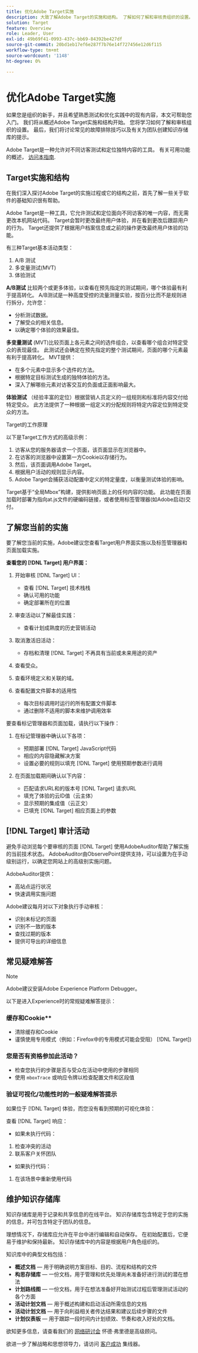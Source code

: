 ```yaml
---
title: 优化Adobe Target实施
description: 大致了解Adobe Target的实施和结构。 了解如何了解和审核贵组织的设置。 了解为团队创建知识存储库的常见故障排除技巧和提示。
solution: Target
feature: Overview
role: Leader, User
exl-id: 49b69f41-0993-437c-bb69-84392be427df
source-git-commit: 20bd1eb17ef6e287f7b76e14f727456e12d6f115
workflow-type: tm+mt
source-wordcount: '1148'
ht-degree: 0%

---
```


# 优化Adobe Target实施

如果您是组织的新手，并且希望熟悉测试和优化实践中的现有内容，本文可帮助您入门。 我们将从概述Adobe Target实施和结构开始。 您将学习如何了解和审核组织的设置。 最后，我们将讨论常见的故障排除技巧以及有关为团队创建知识存储库的提示。

Adobe Target是一种允许对不同访客测试和定位独特内容的工具。 有关可用功能的概述， [访问本指南](https://experienceleague.adobe.com/docs/target/using/introduction/intro.html?lang=en).

## Target实施和结构

在我们深入探讨Adobe Target的实施过程或它的结构之前，首先了解一些关于软件的基础知识很有帮助。

Adobe Target是一种工具，它允许测试和定位面向不同访客的唯一内容，而无需更改本机网站代码。 Target会暂时更改最终用户体验，并在看到更改后跟踪用户的行为。 Target还提供了根据用户档案信息或之前的操作更改最终用户体验的功能。

有三种Target基本活动类型：

1. A/B 测试
2. 多变量测试(MVT)
3. 体验测试

**A/B测试** 比较两个或更多体验，以查看在预先指定的测试期间，哪个体验最有利于提高转化。 A/B测试是一种高度受控的流量测量实验，按百分比而不是规则进行拆分，允许您：

* 分析测试数据。
* 了解受众的相关信息。
* 以确定哪个体验的效果最佳。

**多变量测试** (MVT)比较页面上各元素之间的选件组合，以查看哪个组合对特定受众的表现最佳。 此测试还会确定在预先指定的整个测试期间，页面的哪个元素最有利于提高转化。 MVT提供：

* 在多个元素中显示多个选件的方法。
* 根据特定目标测试生成的独特体验的方法。
* 深入了解哪些元素对访客交互的负面或正面影响最大。

**体验测试** （经验丰富的定位）根据营销人员定义的一组规则和标准将内容交付给特定受众。 此方法提供了一种根据一组定义的分配规则将特定内容定位到特定受众的方法。

Target的工作原理

以下是Target工作方式的高级示例：

1. 访客从您的服务器请求一个页面，该页面显示在浏览器中。
1. 在访客的浏览器中设置第一方Cookie以存储行为。
1. 然后，该页面调用Adobe Target。
1. 根据用户活动的规则显示内容。
1. Adobe Target会捕获活动配置中定义的特定量度，以衡量测试体验的影响。

Target基于“全局Mbox”构建，提供影响页面上的任何内容的功能。 此功能在页面加载时部署为指向at.js文件的硬编码链接，或者使用标签管理器(如Adobe启动)交付。

## 了解您当前的实施

要了解您当前的实施，Adobe建议您查看Target用户界面实施以及标签管理器和页面加载实施。

**查看您的 [!DNL Target] 用户界面：**

1. 开始审核 [!DNL Target] UI：

   * 查看 [!DNL Target] 技术栈栈
   * 确认可用的功能
   * 确定部署所在的位置

1. 审查活动以了解最佳实践：

   * 查看计划成熟度的历史营销活动

1. 取消激活旧活动：

   * 存档和清理 [!DNL Target] 不再具有当前或未来用途的资产

1. 查看受众。

1. 查看环境定义和关联的域。

1. 查看配置文件脚本的适用性

   * 每次目标调用时运行的所有配置文件脚本
   * 通过删除不适用的脚本来维护调用效率

要查看标记管理器和页面加载，请执行以下操作：

1. 在标记管理器中确认以下各项：

   * 预期部署 [!DNL Target] JavaScript代码
   * 相应的内容隐藏解决方案
   * 设置必要的规则以填充 [!DNL Target] 使用预期参数进行调用

1. 在页面加载期间确认以下内容：

   * 匹配请求URL和的版本号 [!DNL Target] 请求URL
   * 填充了体验的云ID值（云主体）
   * 显示预期的集成值（云正文）
   * 已填充 [!DNL Target] 相应页面上的参数

## [!DNL Target] 审计活动

避免手动浏览每个要审核的页面 [!DNL Target] 使用AdobeAuditor帮助了解实施的当前技术状态。 AdobeAuditor由ObservePoint提供支持，可以设置为在手动级别运行，以确定您网站上的高级别实施问题。

AdobeAuditor提供：

* 高站点运行状况
* 快速调用实施问题

Adobe建议每月对以下对象执行手动审核：

* 识别未标记的页面
* 识别不一致的版本
* 查找过期的版本
* 提供可导出的详细信息

## 常见疑难解答

>[!NOTE]
>
>Adobe建议安装Adobe Experience Platform Debugger。

以下是进入Experience时的常规疑难解答提示：

### 缓存和Cookie**

* 清除缓存和Cookie
* 谨慎使用专用模式（例如：Firefox中的专用模式可能会受阻） [!DNL Target])

### 您是否有资格参加此活动？

* 检查您执行的步骤是否与受众在活动中使用的步骤相同
* 使用 `mboxTrace` 或响应令牌以检查配置文件和区段值

### 验证可视化/功能性时的一般疑难解答提示

如果位于 [!DNL Target] 体验，而您没有看到预期的可视化体验：

查看 [!DNL Target] 响应：

* 如果未执行代码：

1. 检查冲突的活动
1. 联系客户关怀团队

* 如果执行代码：

1. 在该场景中重新使用代码

## 维护知识存储库

知识存储库是用于记录和共享信息的在线平台。 知识存储库包含特定于您的实施的信息，并可包含特定于团队的信息。

理想情况下，存储库应允许在平台中进行编辑和自动保存。 在初始配置后，它便易于维护和保持最新。 知识存储库中的内容是根据用户角色组织的。

知识库中的典型文档包括：

* **概述文档**  — 用于明确说明方案目标、目的、流程和结构的文件
* **构思存储库**  — 一份文档，用于管理和优先处理尚未准备好进行测试的潜在想法
* **计划路线图**  — 一份文档，用于在想法准备好开始测试过程后管理测试活动的各个方面
* **活动计划文档**  — 用于概述构建和启动活动所需信息的文档
* **活动计划文档**  — 用于向利益相关者传达结果和建议后续步骤的文件
* **计划仪表板**  — 用于跟踪一段时间内计划绩效、节奏和收入好处的文档。

欲知更多信息，请查看我们的 [网络研讨会](https://adobecustomersuccess.adobeconnect.com/p4p7xlp7dh42mp4/) 怀德·弗里德是高级顾问。

欲进一步了解战略和思想领导力，请访问 [客户成功](https://experienceleague.adobe.com/docs/customer-success/customer-success/overview.html) 集线器。
